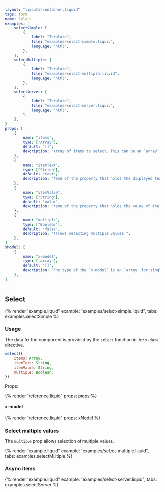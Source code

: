 ```yaml
---
layout: "layouts/container.liquid"
tags: form
name: Select
examples: {
    selectSimple: [
        {
            label: "Template",
            file: "examples/select-simple.liquid",
            language: "html",
        },
    ],
    selectMultiple: [
        {
            label: "Template",
            file: "examples/select-multiple.liquid",
            language: "html",
        },
    ],
    selectServer: [
        {
            label: "Template",
            file: "examples/select-server.liquid",
            language: "html",
        },
    ],
}
props: [
    {
        name: "items",
        type: ["Array"],
        default: "[]",
        description: "Array of items to select. This can be an `array` of `strings` or an `array` of `objects`. The objects should have at least two properties: a `text` that will be displayed in the menu and a `value`.",
    },
    {
        name: "itemText",
        type: ["String"],
        default: "text",
        description: "Name of the property that holds the displayed text of the item.",
    },
    {
        name: "itemValue",
        type: ["String"],
        default: "value",
        description: "Name of the property that holds the value of the item.",
    },
    {
        name: "multiple",
        type: ["Boolean"],
        default: "false",
        description: "Allows selecting multiple values.",
    },
]
xModel: [
    {
        name: "x-model",
        type: ["Array"],
        default: "[]",
        description: "The type of the `x-model` is an `array` for single and multiple modes. The values in the `array` are the `value` fields of the selected options.",
    },
]
---
```

## Select

{% render "example.liquid" example: "examples/select-simple.liquid", tabs: examples.selectSimple %}

### Usage

The data for the component is provided by the `select` function in the `x-data` directive.

```javascript
select({
    items: Array,
    itemText: String,
    itemValue: String,
    multiple: Boolean,
})
```
Props:

{% render "reference.liquid" props: props %}

#### x-model

{% render "reference.liquid" props: xModel %}

### Select multiple values

The `multiple` prop allows selection of multiple values.

{% render "example.liquid" example: "examples/select-multiple.liquid", tabs: examples.selectMultiple %}

### Async items

{% render "example.liquid" example: "examples/select-server.liquid", tabs: examples.selectServer %}
